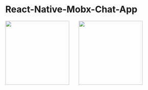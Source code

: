# React-Native-Mobx-Chat-App

<img style="margin-right: 30px;" src="https://user-images.githubusercontent.com/74016134/228820258-b1e17f15-0b2d-48f7-bd61-211715c5e85b.jpg" data-canonical-src="https://user-images.githubusercontent.com/74016134/228820258-b1e17f15-0b2d-48f7-bd61-211715c5e85b.jpg" width="200" /><img src="https://user-images.githubusercontent.com/74016134/228820272-c955373d-547e-4346-b86b-9609b6d00030.jpg" data-canonical-src="https://user-images.githubusercontent.com/74016134/228820272-c955373d-547e-4346-b86b-9609b6d00030.jpg" width="200" />

